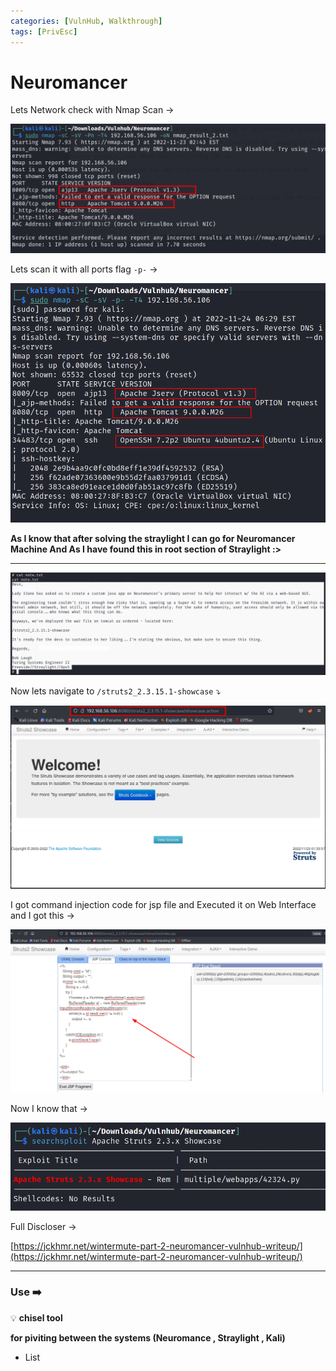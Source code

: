 ```yaml
---
categories: [VulnHub, Walkthrough]
tags: [PrivEsc]
---
```

# Neuromancer

Lets Network check with Nmap Scan →

![Untitled](/Vulnhub-Files/img/Neuromancer/Untitled.png)

Lets scan it with all ports flag `-p-` →

![Untitled](/Vulnhub-Files/img/Neuromancer/Untitled%201.png)

**As I know that after solving the straylight I can go for Neuromancer Machine And As I have found this in root section of Straylight :>**

****

![Untitled](/Vulnhub-Files/img/Neuromancer/Untitled%202.png)

Now lets navigate to `/struts2_2.3.15.1-showcase` ⤵️

![Untitled](/Vulnhub-Files/img/Neuromancer/Untitled%203.png)

I got command injection code for jsp file and Executed it on Web Interface and I got this →

![Untitled](/Vulnhub-Files/img/Neuromancer/Untitled%204.png)

Now I know that →

![Untitled](/Vulnhub-Files/img/Neuromancer/Untitled%205.png)

Full Discloser →

[https://jckhmr.net/wintermute-part-2-neuromancer-vulnhub-writeup/](https://jckhmr.net/wintermute-part-2-neuromancer-vulnhub-writeup/)

---

### **Use ➡️**


💡 **chisel tool**

**for piviting between the systems (Neuromance , Straylight , Kali)**

- List
